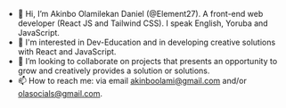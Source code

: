 - 👋 Hi, I’m Akinbo Olamilekan Daniel (@Element27). A front-end web developer (React JS and Tailwind CSS). I speak English, Yoruba and JavaScript.
- 👀 I'm interested in Dev-Education and in developing creative solutions with React and JavaScript.  
- 💞️ I’m looking to collaborate on projects that presents an opportunity to grow and creatively provides a solution or solutions. 
- 📫 How to reach me: via email akinboolami@gmail.com and/or olasocials@gmail.com. 

<!---
Element27/Element27 is a ✨ special ✨ repository because its `README.md` (this file) appears on your GitHub profile.
You can click the Preview link to take a look at your changes.
--->
